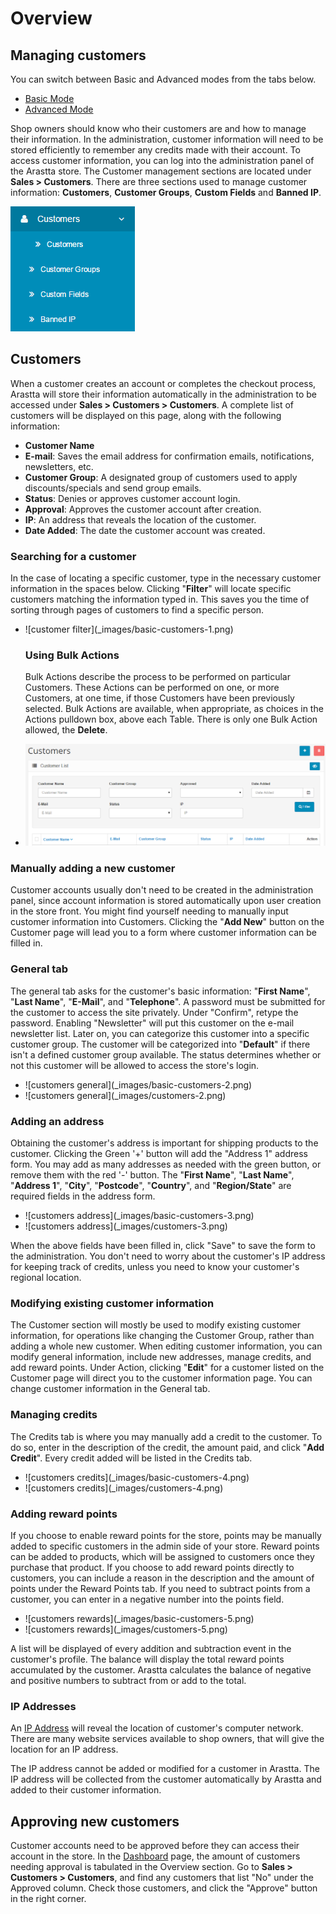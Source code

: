 Overview
=========

Managing customers
------------------

<div class="uk-alert-info uk-alert">
  <span class="uk-icon-info-circle"></span> You can switch between Basic and Advanced modes from the tabs below.
</div>
<ul class="uk-tab" data-uk-tab="{connect:'#doc-tabs', animation: 'fade'}">
    <li><a href="">Basic Mode</a></li>
    <li><a href="">Advanced Mode</a></li>
</ul>

Shop owners should know who their customers are and how to manage their information. In the administration, customer information will need to be stored efficiently to remember any credits made with their account. To access customer information, you can log into the administration panel of the Arastta store. The Customer management sections are located under **Sales > Customers**. There are three sections used to manage customer information: **Customers**, **Customer Groups**, **Custom Fields** and **Banned IP**.

![customers backend](_images/customers.png)

Customers
---------

When a customer creates an account or completes the checkout process, Arastta will store their information automatically in the administration to be accessed under **Sales > Customers > Customers**. A complete list of customers will be displayed on this page, along with the following information:

- **Customer Name**
- **E-mail**: Saves the email address for confirmation emails, notifications, newsletters, etc.
- **Customer Group**: A designated group of customers used to apply discounts/specials and send group emails.
- **Status**: Denies or approves customer account login.
- **Approval**: Approves the customer account after creation.
- **IP**: An address that reveals the location of the customer.
- **Date Added**: The date the customer account was created.

### Searching for a customer

In the case of locating a specific customer, type in the necessary customer information in the spaces below. Clicking "**Filter**" will locate specific customers matching the information typed in. This saves you the time of sorting through pages of customers to find a specific person.

<ul id="doc-tabs" class="uk-switcher uk-margin">
    <li>![customer filter](_images/basic-customers-1.png)

### Using Bulk Actions

Bulk Actions describe the process to be performed on particular Customers. These Actions can be performed on one, or more Customers, at one time, if those Customers have been previously selected. Bulk Actions are available, when appropriate, as choices in the Actions pulldown box, above each Table. There is only one Bulk Action allowed, the **Delete**.</li>
    <li>![customer filter](_images/customers-1.png)</li>
</ul>

### Manually adding a new customer

Customer accounts usually don't need to be created in the administration panel, since account information is stored automatically upon user creation in the store front. You might find yourself needing to manually input customer information into Customers. Clicking the "**Add New**" button on the Customer page will lead you to a form where customer information can be filled in.

### General tab

The general tab asks for the customer's basic information: "**First Name**", "**Last Name**", "**E-Mail**", and "**Telephone**". A password must be submitted for the customer to access the site privately. Under "Confirm", retype the password. Enabling "Newsletter" will put this customer on the e-mail newsletter list. Later on, you can categorize this customer into a specific customer group. The customer will be categorized into "**Default**" if there isn't a defined customer group available. The status determines whether or not this customer will be allowed to access the store's login.

<ul id="doc-tabs" class="uk-switcher uk-margin">
    <li>![customers general](_images/basic-customers-2.png)</li>
    <li>![customers general](_images/customers-2.png)</li>
</ul>

### Adding an address

Obtaining the customer's address is important for shipping products to the customer. Clicking the Green '+' button will add the "Address 1" address form. You may add as many addresses as needed with the green button, or remove them with the red '-' button. The "**First Name**", "**Last Name**", "**Address 1**", "**City**", "**Postcode**", "**Country**", and "**Region/State**" are required fields in the address form.

<ul id="doc-tabs" class="uk-switcher uk-margin">
    <li>![customers address](_images/basic-customers-3.png)</li>
    <li>![customers address](_images/customers-3.png)</li>
</ul>

When the above fields have been filled in, click "Save" to save the form to the administration. You don't need to worry about the customer's IP address for keeping track of credits, unless you need to know your customer's regional location.

### Modifying existing customer information

The Customer section will mostly be used to modify existing customer information, for operations like changing the Customer Group, rather than adding a whole new customer. When editing customer information, you can modify general information, include new addresses, manage credits, and add reward points. Under Action, clicking "**Edit**" for a customer listed on the Customer page will direct you to the customer information page. You can change customer information in the General tab.

### Managing credits

The Credits tab is where you may manually add a credit to the customer. To do so, enter in the description of the credit, the amount paid, and click "**Add Credit**". Every credit added will be listed in the Credits tab.

<ul id="doc-tabs" class="uk-switcher uk-margin">
    <li>![customers credits](_images/basic-customers-4.png)</li>
    <li>![customers credits](_images/customers-4.png)</li>
</ul>

### Adding reward points

If you choose to enable reward points for the store, points may be manually added to specific customers in the admin side of your store. Reward points can be added to products, which will be assigned to customers once they purchase that product. If you choose to add reward points directly to customers, you can include a reason in the description and the amount of points under the Reward Points tab. If you need to subtract points from a customer, you can enter in a negative number into the points field.

<ul id="doc-tabs" class="uk-switcher uk-margin">
    <li>![customers rewards](_images/basic-customers-5.png)</li>
    <li>![customers rewards](_images/customers-5.png)</li>
</ul>

A list will be displayed of every addition and subtraction event in the customer's profile. The balance will display the total reward points accumulated by the customer. Arastta calculates the balance of negative and positive numbers to subtract from or add to the total.

### IP Addresses

An [IP Address](http://en.wikipedia.org/wiki/IP_address) will reveal the location of customer's computer network. There are many website services available to shop owners, that will give the location for an IP address.

<div class="uk-alert uk-alert-info uk-margin-small-left uk-margin-small-right"><i class="uk-icon-info-circle"></i> The IP address cannot be added or modified for a customer in Arastta. The IP address will be collected from the customer automatically by Arastta and added to their customer information.</div>

Approving new customers
-----------------------

Customer accounts need to be approved before they can access their account in the store. In the [Dashboard](docs/user-manual/admin/overview/) page, the amount of customers needing approval is tabulated in the Overview section. Go to **Sales > Customers > Customers**, and find any customers that list "No" under the Approved column. Check those customers, and click the "Approve" button in the right corner.
